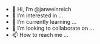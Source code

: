 - 👋 Hi, I’m @janweinreich
- 👀 I’m interested in ...
- 🌱 I’m currently learning ...
- 💞️ I’m looking to collaborate on ...
- 📫 How to reach me ...

<!---
janweinreich/janweinreich is a ✨ special ✨ repository because its `README.md` (this file) appears on your GitHub profile.
You can click the Preview link to take a look at your changes.
--->
